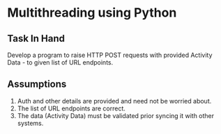 # Multithreading using Python

## Task In Hand
Develop a program to raise HTTP POST requests with provided Activity Data - to given list of URL endpoints.

## Assumptions
1. Auth and other details are provided and need not be worried about.
2. The list of URL endpoints are correct.
3. The data (Activity Data) must be validated prior syncing it with other systems.
